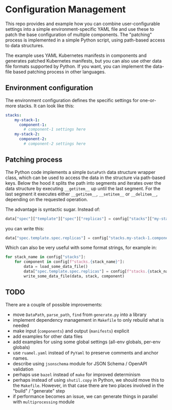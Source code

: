 # Configuration Management
This repo provides and example how you can combine user-configurable settings
into a simple environment-specific YAML file and use these to patch the base
configuration of multiple components. The "patching" process is implemented in
a simple Python script, using path-based access to data structures.

The example uses YAML Kubernetes manifests in components and generates patched 
Kubernetes manifests, but you can also use other data file formats supported by
Python. If you want, you can implement the data-file based patching process in
other languages.

## Environment configuration
The environment configuration defines the specific settings for one-or-more
stacks. It can look like this:
```yaml
stacks:
    my-stack-1:
      component-1:
        # component-1 settings here
    my-stack-2:
      component-2:
        # component-2 settings here
```

## Patching process
The Python code implements a simple `DataPath` data structure wrapper class,
which can be used to access the data in the structure via path-based keys.
Below the hood it splits the path into segments and iterates over the data
structure by executing `__getitem__` up until the last segment. For the last
segment it executes either `__getitem__`, `__setitem__` or `__delitem__`,
depending on the requested operation.

The advantage is syntactic sugar. Instead of:
```python
data["spec"]["template"]["spec"]["replicas"] = config["stacks"]["my-stack-1"]["component-1"]["replicas"]
```
you can write this:
```python
data["spec.template.spec.replicas"] = config["stacks.my-stack-1.component-1.replicas"]
```
Which can also be very useful with some format strings, for example in:
```python
for stack_name in config["stacks"]:
    for component in config[f"stacks.{stack_name}"]:
        data = load_some_data_file()
        data["spec.template.spec.replicas"] = config[f"stacks.{stack_name}.{component}.replicas"]
        write_some_data_file(data, stack, component)
```

## TODO
There are a couple of possible improvements:
* move `DataPath`, `parse_path`, `find` from `generate.py` into a library
* implement dependency management in `Makefile` to only rebuild what is needed
* make input (`components`) and output (`manifests`) explicit
* add examples for other data files
* add examples for using some global settings (all-env globals, per-env globals)
* use `ruamel.yaml` instead of `PyYaml` to preserve comments and anchor names.
* describe using `jsonschema` module for JSON Schema / OpenAPI validation
* perhaps use `bazel` instead of `make` for improved determinism
* perhaps instead of using `shutil.copy` in Python, we should move this to the
  `Makefile`. However, in that case there are two places involved in the "build"
  / "generate" step
* if performance becomes an issue, we can generate things in parallel with
  `multiprocessing` module
